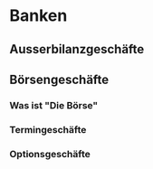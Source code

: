 # Banken

## Ausserbilanzgeschäfte

## Börsengeschäfte

### Was ist "Die Börse"

### Termingeschäfte

### Optionsgeschäfte